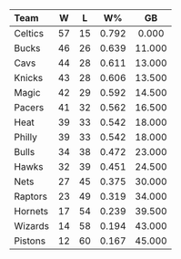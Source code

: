 | Team                             |  W  |  L  |  W%   |   GB   |
|:---------------------------------|:---:|:---:|:-----:|:------:|
| [](/r/bostonceltics) Celtics     | 57  | 15  | 0.792 | 0.000  |
| [](/r/mkebucks) Bucks            | 46  | 26  | 0.639 | 11.000 |
| [](/r/clevelandcavs) Cavs        | 44  | 28  | 0.611 | 13.000 |
| [](/r/nyknicks) Knicks           | 43  | 28  | 0.606 | 13.500 |
| [](/r/orlandomagic) Magic        | 42  | 29  | 0.592 | 14.500 |
| [](/r/pacers) Pacers             | 41  | 32  | 0.562 | 16.500 |
| [](/r/heat) Heat                 | 39  | 33  | 0.542 | 18.000 |
| [](/r/sixers) Philly             | 39  | 33  | 0.542 | 18.000 |
| [](/r/chicagobulls) Bulls        | 34  | 38  | 0.472 | 23.000 |
| [](/r/atlantahawks) Hawks        | 32  | 39  | 0.451 | 24.500 |
| [](/r/gonets) Nets               | 27  | 45  | 0.375 | 30.000 |
| [](/r/torontoraptors) Raptors    | 23  | 49  | 0.319 | 34.000 |
| [](/r/charlottehornets) Hornets  | 17  | 54  | 0.239 | 39.500 |
| [](/r/washingtonwizards) Wizards | 14  | 58  | 0.194 | 43.000 |
| [](/r/detroitpistons) Pistons    | 12  | 60  | 0.167 | 45.000 |
